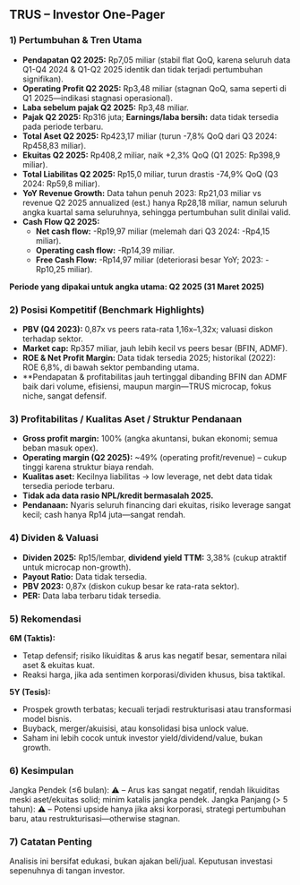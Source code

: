## TRUS – Investor One-Pager

### 1) Pertumbuhan & Tren Utama
- **Pendapatan Q2 2025:** Rp7,05 miliar (stabil flat QoQ, karena seluruh data Q1-Q4 2024 & Q1-Q2 2025 identik dan tidak terjadi pertumbuhan signifikan).
- **Operating Profit Q2 2025:** Rp3,48 miliar (stagnan QoQ, sama seperti di Q1 2025—indikasi stagnasi operasional).
- **Laba sebelum pajak Q2 2025:** Rp3,48 miliar.
- **Pajak Q2 2025:** Rp316 juta; **Earnings/laba bersih:** data tidak tersedia pada periode terbaru.
- **Total Aset Q2 2025:** Rp423,17 miliar (turun -7,8% QoQ dari Q3 2024: Rp458,83 miliar).
- **Ekuitas Q2 2025:** Rp408,2 miliar, naik +2,3% QoQ (Q1 2025: Rp398,9 miliar).
- **Total Liabilitas Q2 2025:** Rp15,0 miliar, turun drastis -74,9% QoQ (Q3 2024: Rp59,8 miliar).
- **YoY Revenue Growth:** Data tahun penuh 2023: Rp21,03 miliar vs revenue Q2 2025 annualized (est.) hanya Rp28,18 miliar, namun seluruh angka kuartal sama seluruhnya, sehingga pertumbuhan sulit dinilai valid.
- **Cash Flow Q2 2025:** 
  - **Net cash flow:** -Rp19,97 miliar (melemah dari Q3 2024: -Rp4,15 miliar).
  - **Operating cash flow:** -Rp14,39 miliar.
  - **Free Cash Flow:** -Rp14,97 miliar (deteriorasi besar YoY; 2023: -Rp10,25 miliar).

**Periode yang dipakai untuk angka utama: Q2 2025 (31 Maret 2025)**

### 2) Posisi Kompetitif (Benchmark Highlights)
- **PBV (Q4 2023):** 0,87x vs peers rata-rata 1,16x–1,32x; valuasi diskon terhadap sektor.
- **Market cap:** Rp357 miliar, jauh lebih kecil vs peers besar (BFIN, ADMF).
- **ROE & Net Profit Margin:** Data tidak tersedia 2025; historikal (2022): ROE 6,8%, di bawah sektor pembanding utama.
- **Pendapatan & profitabilitas jauh tertinggal dibanding BFIN dan ADMF baik dari volume, efisiensi, maupun margin—TRUS microcap, fokus niche, sangat defensif.

### 3) Profitabilitas / Kualitas Aset / Struktur Pendanaan
- **Gross profit margin:** 100% (angka akuntansi, bukan ekonomi; semua beban masuk opex).
- **Operating margin (Q2 2025):** ~49% (operating profit/revenue) – cukup tinggi karena struktur biaya rendah.
- **Kualitas aset:** Kecilnya liabilitas → low leverage, net debt data tidak tersedia periode terbaru.
- **Tidak ada data rasio NPL/kredit bermasalah 2025.**
- **Pendanaan:** Nyaris seluruh financing dari ekuitas, risiko leverage sangat kecil; cash hanya Rp14 juta—sangat rendah.

### 4) Dividen & Valuasi
- **Dividen 2025:** Rp15/lembar, **dividend yield TTM:** 3,38% (cukup atraktif untuk microcap non-growth).
- **Payout Ratio:** Data tidak tersedia.
- **PBV 2023:** 0,87x (diskon cukup besar ke rata-rata sektor).
- **PER:** Data laba terbaru tidak tersedia.

### 5) Rekomendasi
**6M (Taktis):**
- Tetap defensif; risiko likuiditas & arus kas negatif besar, sementara nilai aset & ekuitas kuat.
- Reaksi harga, jika ada sentimen korporasi/dividen khusus, bisa taktikal.

**5Y (Tesis):**
- Prospek growth terbatas; kecuali terjadi restrukturisasi atau transformasi model bisnis.
- Buyback, merger/akuisisi, atau konsolidasi bisa unlock value.
- Saham ini lebih cocok untuk investor yield/dividend/value, bukan growth.

### 6) Kesimpulan
Jangka Pendek (≤6 bulan): ⚠️ – Arus kas sangat negatif, rendah likuiditas meski aset/ekuitas solid; minim katalis jangka pendek.
Jangka Panjang (> 5 tahun): ⚠️ – Potensi upside hanya jika aksi korporasi, strategi pertumbuhan baru, atau restrukturisasi—otherwise stagnan.

### 7) Catatan Penting
Analisis ini bersifat edukasi, bukan ajakan beli/jual. Keputusan investasi sepenuhnya di tangan investor.